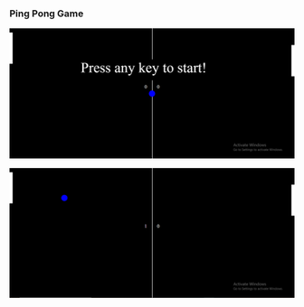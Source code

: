 ### Ping Pong Game

![initial screen](./images/screen1.png)

![playing screen](./images/screen2.png)
